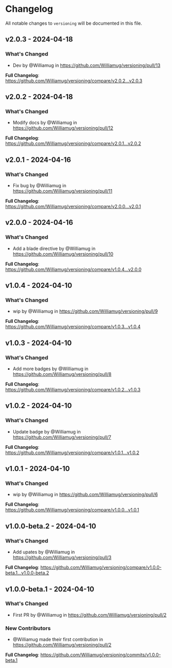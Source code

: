 # Changelog

All notable changes to `versioning` will be documented in this file.

## v2.0.3 - 2024-04-18

### What's Changed

* Dev by @Williamug in https://github.com/Williamug/versioning/pull/13

**Full Changelog**: https://github.com/Williamug/versioning/compare/v2.0.2...v2.0.3

## v2.0.2 - 2024-04-18

### What's Changed

* Modify docs by @Williamug in https://github.com/Williamug/versioning/pull/12

**Full Changelog**: https://github.com/Williamug/versioning/compare/v2.0.1...v2.0.2

## v2.0.1 - 2024-04-16

### What's Changed

* Fix bug by @Williamug in https://github.com/Williamug/versioning/pull/11

**Full Changelog**: https://github.com/Williamug/versioning/compare/v2.0.0...v2.0.1

## v2.0.0 - 2024-04-16

### What's Changed

* Add a blade directive by @Williamug in https://github.com/Williamug/versioning/pull/10

**Full Changelog**: https://github.com/Williamug/versioning/compare/v1.0.4...v2.0.0

## v1.0.4 - 2024-04-10

### What's Changed

* wip by @Williamug in https://github.com/Williamug/versioning/pull/9

**Full Changelog**: https://github.com/Williamug/versioning/compare/v1.0.3...v1.0.4

## v1.0.3 - 2024-04-10

### What's Changed

* Add more badges by @Williamug in https://github.com/Williamug/versioning/pull/8

**Full Changelog**: https://github.com/Williamug/versioning/compare/v1.0.2...v1.0.3

## v1.0.2 - 2024-04-10

### What's Changed

* Update badge by @Williamug in https://github.com/Williamug/versioning/pull/7

**Full Changelog**: https://github.com/Williamug/versioning/compare/v1.0.1...v1.0.2

## v1.0.1 - 2024-04-10

### What's Changed

* wip by @Williamug in https://github.com/Williamug/versioning/pull/6

**Full Changelog**: https://github.com/Williamug/versioning/compare/v1.0.0...v1.0.1

## v1.0.0-beta.2 - 2024-04-10

### What's Changed

* Add upates by @Williamug in https://github.com/Williamug/versioning/pull/3

**Full Changelog**: https://github.com/Williamug/versioning/compare/v1.0.0-beta.1...v1.0.0-beta.2

## v1.0.0-beta.1 - 2024-04-10

### What's Changed

* First PR by @Williamug in https://github.com/Williamug/versioning/pull/2

### New Contributors

* @Williamug made their first contribution in https://github.com/Williamug/versioning/pull/2

**Full Changelog**: https://github.com/Williamug/versioning/commits/v1.0.0-beta.1
